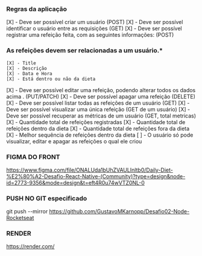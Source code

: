 ### Regras da aplicação

[X] - Deve ser possível criar um usuário (POST)
[X] - Deve ser possível identificar o usuário entre as requisições (GET)
[X] - Deve ser possível registrar uma refeição feita, com as seguintes informações: (POST)
    
### As refeições devem ser relacionadas a um usuário.*
    
    [X] - Title
    [X] - Descrição
    [X] - Data e Hora
    [X] - Está dentro ou não da dieta

[X] - Deve ser possível editar uma refeição, podendo alterar todos os dados acima . (PUT/PATCH)
[X] - Deve ser possível apagar uma refeição (DELETE)
[X] - Deve ser possível listar todas as refeições de um usuário (GET)
[X] - Deve ser possível visualizar uma única refeição (GET de um usuário)
[X] - Deve ser possível recuperar as métricas de um usuário (GET, total metricas)
    [X] - Quantidade total de refeições registradas 
    [X] - Quantidade total de refeições dentro da dieta
    [X] - Quantidade total de refeições fora da dieta
    [X] - Melhor sequência de refeições dentro da dieta
[ ] - O usuário só pode visualizar, editar e apagar as refeições o qual ele criou 

### FIGMA DO FRONT

https://www.figma.com/file/ONALUda1bUhZVAULInltb0/Daily-Diet-%E2%80%A2-Desafio-React-Native-(Community)?type=design&node-id=2773-9356&mode=design&t=eft4R0u74wVTZ0NL-0


### PUSH NO GIT especificado
git push --mirror https://github.com/GustavoMKarnopp/Desafio02-Node-Rocketseat


### RENDER
https://render.com/
